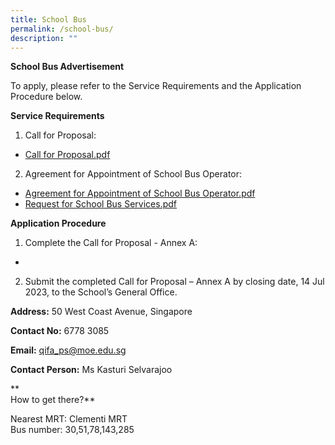 ```yaml
---
title: School Bus
permalink: /school-bus/
description: ""
---
```

  

**School Bus Advertisement**

To apply, please refer to the Service Requirements and the Application Procedure below.

**Service Requirements**

1. Call for Proposal:
* [Call for Proposal.pdf](/files/call%20for%20proposal.pdf)
2. Agreement for Appointment of School Bus Operator:
* [Agreement for Appointment of School Bus Operator.pdf]()
* [Request for School Bus Services.pdf]()


**Application Procedure**

1. Complete the Call for Proposal - Annex A:
* 
2. Submit the completed Call for Proposal – Annex A by closing date, 14 Jul 2023, to the School’s General Office.

**Address:** 50 West Coast Avenue, Singapore

**Contact No:** 6778 3085

**Email:** qifa_ps@moe.edu.sg

**Contact Person:** Ms Kasturi Selvarajoo

**  
How to get there?**

Nearest MRT: Clementi MRT  
Bus number: 30,51,78,143,285